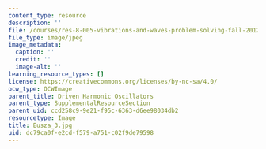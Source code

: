```yaml
---
content_type: resource
description: ''
file: /courses/res-8-005-vibrations-and-waves-problem-solving-fall-2012/dc79ca0fe2cdf579a751c02f9de79598_Busza_3.jpg
file_type: image/jpeg
image_metadata:
  caption: ''
  credit: ''
  image-alt: ''
learning_resource_types: []
license: https://creativecommons.org/licenses/by-nc-sa/4.0/
ocw_type: OCWImage
parent_title: Driven Harmonic Oscillators
parent_type: SupplementalResourceSection
parent_uid: ccd258c9-9e21-f95c-6363-d6ee98034db2
resourcetype: Image
title: Busza_3.jpg
uid: dc79ca0f-e2cd-f579-a751-c02f9de79598
---
```

